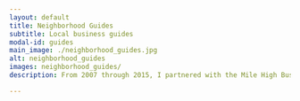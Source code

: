 ```yaml
---
layout: default
title: Neighborhood Guides
subtitle: Local business guides
modal-id: guides
main_image: ./neighborhood_guides.jpg
alt: neighborhood_guides
images: neighborhood_guides/
description: From 2007 through 2015, I partnered with the Mile High Business Alliance to create a series of neighborhood guides to showcase the local businesses in those neighborhood. With a ridiculous turn around time from concept to print in 4 weeks, we produced 4 guides. And as soon as those first 4 guides hit the streets, they became wildly popular with business owners and shoppers -- resulting in 20 subsequent guides. Following the success of the neighborhood guides, we collaborated on Local Coffee and Local Beer guides.

---
```

